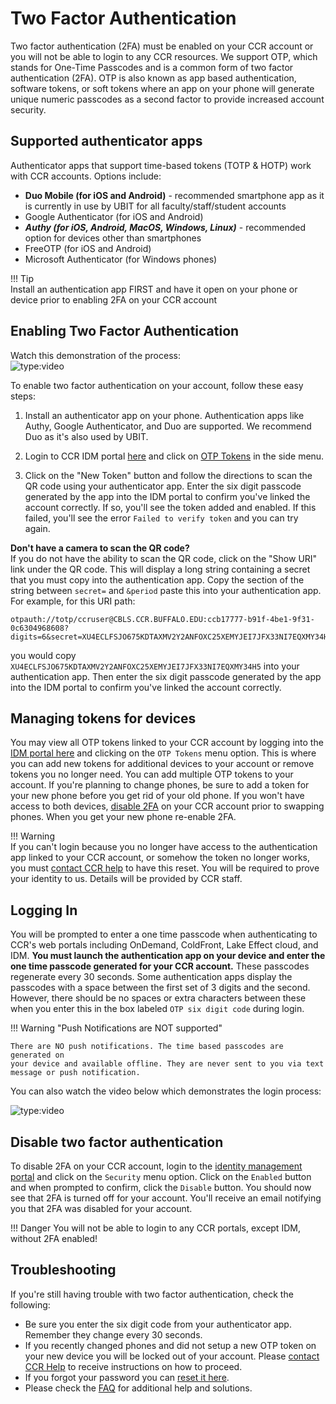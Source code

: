# Two Factor Authentication

Two factor authentication (2FA) must be enabled on your CCR account or you will
not be able to login to any CCR resources. We support OTP, which stands for
One-Time Passcodes and is a common form of two factor authentication (2FA). OTP
is also known as app based authentication, software tokens, or soft tokens
where an app on your phone will generate unique numeric passcodes as a second
factor to provide increased account security.

## Supported authenticator apps

Authenticator apps that support time-based tokens (TOTP & HOTP) work with CCR
accounts.  Options include:  

- **Duo Mobile (for iOS and Android)** - recommended smartphone app as it is
  currently in use by UBIT for all faculty/staff/student accounts  
- Google Authenticator (for iOS and Android)  
- **_Authy (for iOS, Android, MacOS, Windows, Linux)_** - recommended option for devices other than smartphones  
- FreeOTP (for iOS and Android)  
- Microsoft Authenticator (for Windows phones)  

!!! Tip    
    Install an authentication app FIRST and have it open on your phone or
    device prior to enabling 2FA on your CCR account  

## Enabling Two Factor Authentication

Watch this demonstration of the process:  
![type:video](https://youtube.com/embed/vBpiNWsAv-8)  

To enable two factor authentication on your account, follow these easy steps:

1. Install an authenticator app on your phone. Authentication apps like Authy,
   Google Authenticator, and Duo are supported. We recommend Duo as it's also used by UBIT.

2. Login to CCR IDM portal [here](https://idm.ccr.buffalo.edu/) and click on
   [OTP Tokens](https://idm.ccr.buffalo.edu/otp) in the side menu.

3. Click on the "New Token" button and follow the directions to scan the QR
   code using your authenticator app. Enter the six digit passcode generated by the app into the IDM portal to confirm you've linked the account correctly.  If so, you'll see the token added and enabled.  If this failed, you'll see the error `Failed to verify token` and you can try again.    

**Don't have a camera to scan the QR code?**  
If you do not have the ability to scan the QR code, click on the "Show URI" link under the QR code.  This will display a long string containing a secret that you must copy into the authentication app.  Copy the section of the string between `secret=` and `&period` paste this into your authentication app.  For example, for this URI path: 
```
otpauth://totp/ccruser@CBLS.CCR.BUFFALO.EDU:ccb17777-b91f-4be1-9f31-0c6304968608?digits=6&secret=XU4ECLFSJO675KDTAXMV2Y2ANFOXC25XEMYJEI7JFX33NI7EQXMY34H5&period=30&algorithm=SHA1&issuer=ccruser%40CBLS.CCR.BUFFALO.EDU
``` 
you would copy `XU4ECLFSJO675KDTAXMV2Y2ANFOXC25XEMYJEI7JFX33NI7EQXMY34H5` into your authentication app.  Then enter the six digit passcode generated by the app into the IDM portal to confirm you've linked the account correctly.  


## Managing tokens for devices  

You may view all OTP tokens linked to your CCR account by logging into the [IDM portal here](https://idm.ccr.buffalo.edu) and clicking on the `OTP Tokens` menu option. This is where you can add new tokens for additional devices to your account or remove tokens you no longer need.  You can add multiple OTP tokens to your account.  If you're planning to change phones, be sure to add a token for your new phone before you get rid of your old phone. If you won't have access to both devices, [disable 2FA](#disable-two-factor-authentication) on your CCR account prior to swapping phones. When you get your new phone re-enable 2FA.  

!!! Warning  
    If you can't login because you no longer have access to the authentication
    app linked to your CCR account, or somehow the token no longer works, you
    must [contact CCR help](help.md) to have this reset.  You will be
    required to prove your identity to us.  Details will be provided by CCR
    staff.


## Logging In

You will be prompted to enter a one time passcode when authenticating to CCR's
web portals including OnDemand, ColdFront, Lake Effect cloud, and IDM. **You
must launch the authentication app on your device and enter the one time
passcode generated for your CCR account.**  These passcodes regenerate every 30
seconds. Some authentication apps display the passcodes with a space between
the first set of 3 digits and the second.  However, there should be no spaces
or extra characters between these when you enter this in the box labeled `OTP six digit code`
during login.

!!! Warning "Push Notifications are NOT supported"

    There are NO push notifications. The time based passcodes are generated on
    your device and available offline. They are never sent to you via text
    message or push notification.

You can also watch the video below which demonstrates the login process:

![type:video](https://youtube.com/embed/3FLnCQ54xrk)


## Disable two factor authentication  

To disable 2FA on your CCR account, login to the [identity management
portal](https://idm.ccr.buffalo.edu) and click on the `Security` menu option.
Click on the `Enabled` button and when prompted to confirm, click the `Disable`
button.  You should now see that 2FA is turned off for your account.  You'll
receive an email notifying you that 2FA was disabled for your account.    

!!! Danger
    You will not be able to login to any CCR portals, except IDM, without 2FA enabled!  

## Troubleshooting

If you're still having trouble with two factor authentication, check the following:

- Be sure you enter the six digit code from your authenticator app. Remember they
  change every 30 seconds.
- If you recently changed phones and did not setup a new OTP token on your new
  device you will be locked out of your account. Please [contact CCR Help](help.md)
  to receive instructions on how to proceed.
- If you forgot your password you can [reset it here](https://idm.ccr.buffalo.edu/auth/forgotpw).
- Please check the [FAQ](faq.md) for additional help and solutions.
